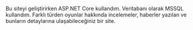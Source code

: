 Bu siteyi geliştirirken ASP.NET Core kullandım. Veritabanı olarak MSSQL kullandım.
Farklı türden oyunlar hakkında incelemeler, haberler yazılan ve bunların detaylarına ulaşabileceğiniz bir site.
